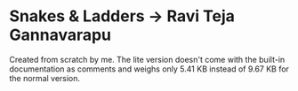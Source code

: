 # Snakes & Ladders -> Ravi Teja Gannavarapu
Created from scratch by me. The lite version doesn't come with the built-in documentation as comments and weighs only 5.41 KB instead of 9.67 KB for the normal version.
